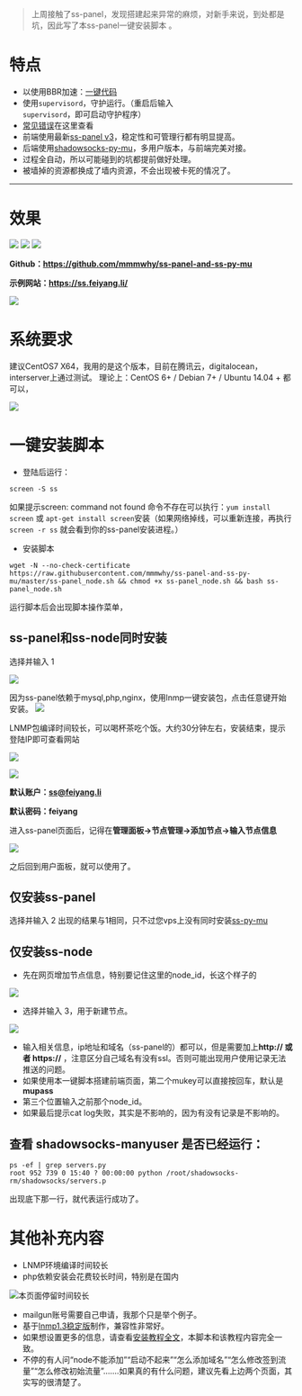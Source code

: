 > 上周接触了ss-panel，发现搭建起来异常的麻烦，对新手来说，到处都是坑，因此写了本ss-panel一键安装脚本 。
# 特点

- 以使用BBR加速：[一键代码](http://feiyang.li/2017/05/05/ss-panel-full/index.html#OpenVZ-以外的（-KVM-、-Xen-、-VMware-等）)
- 使用`supervisord`，守护运行。（重启后输入`supervisord`，即可启动守护程序）
- [常见错误](http://feiyang.li/2017/05/03/ss-panel/index.html#常见错误)在这里查看
- 前端使用最新[ss-panel v3](https://github.com/orvice/ss-panel)，稳定性和可管理行都有明显提高。
- 后端使用[shadowsocks-py-mu](https://github.com/fsgmhoward/shadowsocks-py-mu)，多用户版本，与前端完美对接。
- 过程全自动，所以可能碰到的坑都提前做好处理。
- 被墙掉的资源都换成了墙内资源，不会出现被卡死的情况了。

---
# 效果
![](http://cdn.mmmxcc.cn/blog/20170509/191015542.png)
![](http://cdn.mmmxcc.cn/blog/20170509/191042466.png)
![](http://cdn.mmmxcc.cn/blog/20170509/191103228.png)

**Github：https://github.com/mmmwhy/ss-panel-and-ss-py-mu**

**示例网站：https://ss.feiyang.li/**

![](http://cdn.mmmxcc.cn/blog/20170509/215724204.png)



# 系统要求
建议CentOS7 X64，我用的是这个版本，目前在腾讯云，digitalocean，interserver上通过测试。
理论上：CentOS 6+ / Debian 7+ / Ubuntu 14.04 +  都可以，

![](http://cdn.mmmxcc.cn/blog/20170510/094150095.png)
# 一键安装脚本
- 登陆后运行：
```
screen -S ss
```
如果提示screen: command not found 命令不存在可以执行：`yum install screen` 或 `apt-get install screen`安装（如果网络掉线，可以重新连接，再执行 `screen -r ss` 就会看到你的ss-panel安装进程。）
- 安装脚本
```
wget -N --no-check-certificate https://raw.githubusercontent.com/mmmwhy/ss-panel-and-ss-py-mu/master/ss-panel_node.sh && chmod +x ss-panel_node.sh && bash ss-panel_node.sh
```

运行脚本后会出现脚本操作菜单，
## ss-panel和ss-node同时安装
选择并输入 1 

![](http://cdn.mmmxcc.cn/blog/20170509/214909086.png)



因为ss-panel依赖于mysql,php,nginx，使用lnmp一键安装包，点击任意键开始安装。
![](http://cdn.mmmxcc.cn/blog/20170510/102436162.png)

LNMP包编译时间较长，可以喝杯茶吃个饭。大约30分钟左右，安装结束，提示登陆IP即可查看网站

![](http://cdn.mmmxcc.cn/blog/20170510/102100972.png)

![](http://cdn.mmmxcc.cn/blog/20170510/101919599.png)

**默认账户：ss@feiyang.li**

**默认密码：feiyang**



进入ss-panel页面后，记得在**管理面板->节点管理->添加节点->输入节点信息**

![](http://cdn.mmmxcc.cn/blog/20170510/085511290.png)

之后回到用户面板，就可以使用了。

## 仅安装ss-panel
选择并输入 2 
出现的结果与1相同，只不过您vps上没有同时安装[ss-py-mu](https://github.com/fsgmhoward/shadowsocks-py-mu)
## 仅安装ss-node

- 先在网页增加节点信息，特别要记住这里的node_id，长这个样子的

![](http://cdn.mmmxcc.cn/blog/20170509/221038086.png)
- 选择并输入 3，用于新建节点。

![](http://cdn.mmmxcc.cn/blog/20170509/221216262.png)
- 输入相关信息，ip地址和域名（ss-panel的）都可以，但是需要加上**http:// 或者 https://** ，注意区分自己域名有没有ssl。否则可能出现用户使用记录无法推送的问题。
- 如果使用本一键脚本搭建前端页面，第二个mukey可以直接按回车，默认是**mupass**
- 第三个位置输入之前那个node_id。
- 如果最后提示cat log失败，其实是不影响的，因为有没有记录是不影响的。
## 查看 shadowsocks-manyuser 是否已经运行：
```
ps -ef | grep servers.py
root 952 739 0 15:40 ? 00:00:00 python /root/shadowsocks-rm/shadowsocks/servers.p
```
出现底下那一行，就代表运行成功了。

# 其他补充内容
- LNMP环境编译时间较长
- php依赖安装会花费较长时间，特别是在国内

![本页面停留时间较长](http://cdn.mmmxcc.cn/blog/20170510/101054745.png)

- mailgun账号需要自己申请，我那个只是举个例子。
- 基于[lnmp1.3稳定版](https://lnmp.org/)制作，兼容性非常好。
- 如果想设置更多的信息，请查看[安装教程全文](http://feiyang.li/2017/05/05/ss-panel-full/index.html)，本脚本和该教程内容完全一致。
- 不停的有人问“node不能添加”“启动不起来”“怎么添加域名”“怎么修改签到流量”“怎么修改初始流量”.......如果真的有什么问题，建议先看上边两个页面，其实写的很清楚了。
